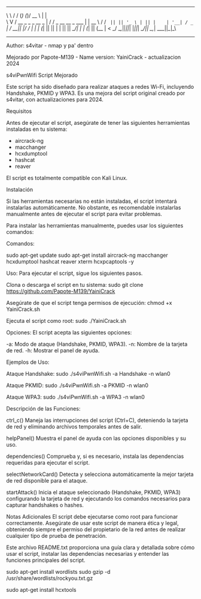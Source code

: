 
__   __        _         _  _____                     _    
\ \ / /       (_)       (_)/  __ \                   | |   
 \ V /   __ _  _  _ __   _ | /  \/ _ __   __ _   ___ | | __
  \ /   / _` || || '_ \ | || |    | '__| / _` | / __|| |/ /
  | |  | (_| || || | | || || \__/\| |   | (_| || (__ |   < 
  \_/   \__,_||_||_| |_||_| \____/|_|    \__,_| \___||_|\_\
                                                           
-----------------
Author: s4vitar - nmap y pa' dentro

Mejorado por Papote-M139 - Name version: YainiCrack -  actualizacion 2024

s4viPwnWifi Script Mejorado

Este script ha sido diseñado para realizar ataques a redes Wi-Fi, incluyendo Handshake, PKMID y WPA3. Es una mejora del script original creado por s4vitar, con actualizaciones para 2024.

 Requisitos

Antes de ejecutar el script, asegúrate de tener las siguientes herramientas instaladas en tu sistema:

- aircrack-ng
- macchanger
- hcxdumptool
- hashcat
- reaver

El script es totalmente compatible con Kali Linux.

 Instalación

Si las herramientas necesarias no están instaladas, el script intentará instalarlas automáticamente. No obstante, es recomendable instalarlas manualmente antes de ejecutar el script para evitar problemas.

Para instalar las herramientas manualmente, puedes usar los siguientes comandos:

Comandos:

sudo apt-get update
sudo apt-get install aircrack-ng macchanger hcxdumptool hashcat reaver xterm hcxpcaptools -y

Uso:
Para ejecutar el script, sigue los siguientes pasos.

Clona o descarga el script en tu sistema: sudo git clone https://github.com/Papote-M139/YainiCrack 

Asegúrate de que el script tenga permisos de ejecución: chmod +x YainiCrack.sh

Ejecuta el script como root: sudo ./YainiCrack.sh

Opciones:
El script acepta las siguientes opciones:

-a: Modo de ataque (Handshake, PKMID, WPA3).
-n: Nombre de la tarjeta de red.
-h: Mostrar el panel de ayuda.

Ejemplos de Uso:

Ataque Handshake: sudo ./s4viPwnWifi.sh -a Handshake -n wlan0

Ataque PKMID: sudo ./s4viPwnWifi.sh -a PKMID -n wlan0

Ataque WPA3: sudo ./s4viPwnWifi.sh -a WPA3 -n wlan0

Descripción de las Funciones:

ctrl_c()
Maneja las interrupciones del script (Ctrl+C), deteniendo la tarjeta de red y eliminando archivos temporales antes de salir.

helpPanel()
Muestra el panel de ayuda con las opciones disponibles y su uso.

dependencies()
Comprueba y, si es necesario, instala las dependencias requeridas para ejecutar el script.

selectNetworkCard()
Detecta y selecciona automáticamente la mejor tarjeta de red disponible para el ataque.

startAttack()
Inicia el ataque seleccionado (Handshake, PKMID, WPA3) configurando la tarjeta de red y ejecutando los comandos necesarios para capturar handshakes o hashes.

Notas Adicionales
El script debe ejecutarse como root para funcionar correctamente.
Asegúrate de usar este script de manera ética y legal, obteniendo siempre el permiso del propietario de la red antes de realizar cualquier tipo de prueba de penetración.



Este archivo README.txt proporciona una guía clara y detallada sobre cómo usar el script, instalar las dependencias necesarias y entender las funciones principales del script.











sudo apt-get install wordlists
sudo gzip -d /usr/share/wordlists/rockyou.txt.gz


sudo apt-get install hcxtools

